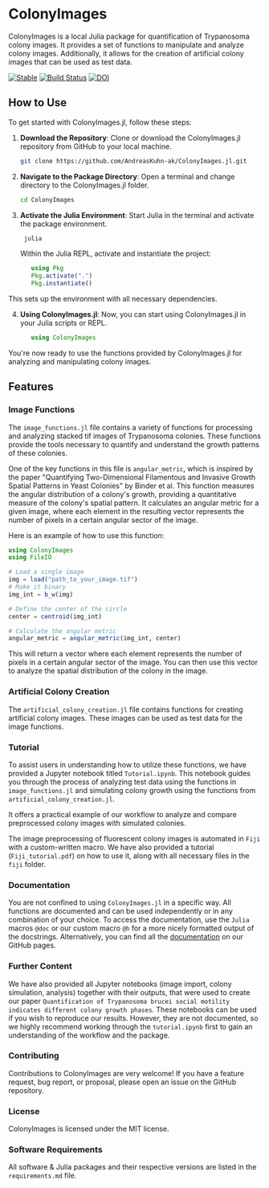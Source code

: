 # ColonyImages

ColonyImages is a local Julia package for quantification of Trypanosoma colony images. It provides a set of functions to manipulate and analyze colony images. Additionally, it allows for the creation of artificial colony images that can be used as test data.

[![Stable](https://img.shields.io/badge/docs-stable-blue.svg)](https://andreaskuhn-ak.github.io/ColonyImages.jl/)
[![Build Status](https://github.com/AndreasKuhn-ak/ColonyImages.jl/actions/workflows/CI.yml/badge.svg?branch=master)](https://github.com/AndreasKuhn-ak/ColonyImages.jl/actions/workflows/CI.yml?query=branch%3Amaster)
[![DOI](https://zenodo.org/badge/DOI/10.5281/zenodo.12701013.svg)](https://doi.org/10.5281/zenodo.12701013)




## How to Use

To get started with ColonyImages.jl, follow these steps:

1. **Download the Repository**: Clone or download the ColonyImages.jl repository from GitHub to your local machine.

   ```bash
   git clone https://github.com/AndreasKuhn-ak/ColonyImages.jl.git  
    ``` 
2. **Navigate to the Package Directory**:  Open a terminal and change directory to the ColonyImages.jl folder.
   ```bash
   cd ColonyImages
    ``` 
3. **Activate the Julia Environment**: Start Julia in the terminal and activate the package environment.
   ```bash
    julia  
      ``` 
   Within the Julia REPL, activate and instantiate the project:
   ```julia
      using Pkg
      Pkg.activate(".")
      Pkg.instantiate()
   ```
This sets up the environment with all necessary dependencies.

4. **Using ColonyImages.jl**: Now, you can start using ColonyImages.jl in your Julia scripts or REPL.
   ```julia
      using ColonyImages
   ```
You're now ready to use the functions provided by ColonyImages.jl for analyzing and manipulating colony images.
## Features

### Image Functions

The `image_functions.jl` file contains a variety of functions for processing and analyzing stacked tif images of Trypanosoma colonies. These functions provide the tools necessary to quantify and understand the growth patterns of these colonies.

One of the key functions in this file is `angular_metric`, which is inspired by the paper "Quantifying Two-Dimensional Filamentous and Invasive Growth Spatial Patterns in Yeast Colonies" by Binder et al. This function measures the angular distribution of a colony's growth, providing a quantitative measure of the colony's spatial pattern. It calculates an angular metric for a given image, where each element in the resulting vector represents the number of pixels in a certain angular sector of the image.

Here is an example of how to use this function:

```julia
using ColonyImages
using FileIO

# Load a single image
img = load("path_to_your_image.tif")
# Make it binary
img_int = b_w(img)

# Define the center of the circle
center = centroid(img_int)

# Calculate the angular metric
angular_metric = angular_metric(img_int, center)
```

This will return a vector where each element represents the number of pixels in a certain angular sector of the image. You can then use this vector to analyze the spatial distribution of the colony in the image.



### Artificial Colony Creation

The `artificial_colony_creation.jl` file contains functions for creating artificial colony images. These images can be used as test data for the image functions.



### Tutorial 

To assist users in understanding how to utilize these functions, we have provided a Jupyter notebook titled `Tutorial.ipynb`. This notebook guides you through the process of analyzing test data using the functions in `image_functions.jl` and simulating colony growth using the functions from `artificial_colony_creation.jl`.

It offers a practical example of our workflow to analyze and compare preprocessed colony images with simulated colonies.

The image preprocessing of fluorescent colony images is automated in `Fiji` with a custom-written macro. We have also provided a tutorial (`Fiji_tutorial.pdf`) on how to use it, along with all necessary files in the `fiji` folder.

### Documentation
You are not confined to using `ColonyImages.jl` in a specific way. All functions are documented and can be used independently or in any combination of your choice. To access the documentation, use the `Julia` macros `@doc` or our custom macro `@h` for a more nicely formatted output of the docstrings. Alternatively, you can find all the [documentation](https://andreaskuhn-ak.github.io/ColonyImages.jl/) on our GitHub pages.

### Further Content 
We have also provided all Jupyter notebooks (image import, colony simulation, analysis) together with their outputs, that were used to create our paper `Quantification of Trypanosoma brucei social motility indicates different colony growth phases`. These notebooks can be used if you wish to reproduce our results. However, they are not documented, so we highly recommend working through the `tutorial.ipynb` first to gain an understanding of the workflow and the package.

### Contributing
Contributions to ColonyImages are very welcome! If you have a feature request, bug report, or proposal, please open an issue on the GitHub repository.

### License
ColonyImages is licensed under the MIT license.

### Software Requirements
All software & Julia packages and their respective versions are listed in the `requirements.md` file.
